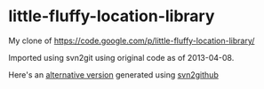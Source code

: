 little-fluffy-location-library
==============================

My clone of https://code.google.com/p/little-fluffy-location-library/

Imported using svn2git using original code as of 2013-04-08.

Here's an [alternative version](https://github.com/inactivist/little-fluffy-location-library-1) generated using [svn2github](http://svn2github.com/)
